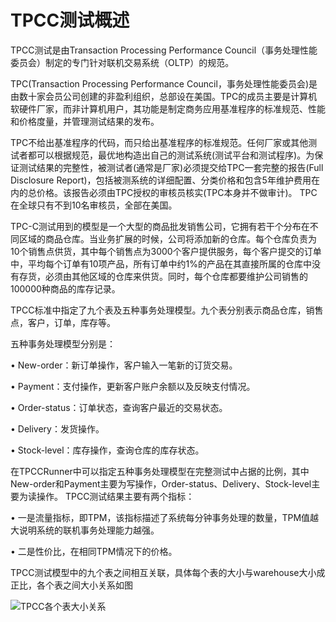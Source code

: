 # TPCC测试概述

TPCC测试是由Transaction Processing Performance Council（事务处理性能委员会）制定的专门针对联机交易系统（OLTP）的规范。

TPC(Transaction Processing Performance Council，事务处理性能委员会)是由数十家会员公司创建的非盈利组织，总部设在美国。TPC的成员主要是计算机软硬件厂家，而非计算机用户，其功能是制定商务应用基准程序的标准规范、性能和价格度量，并管理测试结果的发布。

TPC不给出基准程序的代码，而只给出基准程序的标准规范。任何厂家或其他测试者都可以根据规范，最优地构造出自己的测试系统(测试平台和测试程序)。为保证测试结果的完整性，被测试者(通常是厂家)必须提交给TPC一套完整的报告(Full Disclosure Report)，包括被测系统的详细配置、分类价格和包含5年维护费用在内的总价格。该报告必须由TPC授权的审核员核实(TPC本身并不做审计)。 TPC在全球只有不到10名审核员，全部在美国。

TPC-C测试用到的模型是一个大型的商品批发销售公司，它拥有若干个分布在不同区域的商品仓库。当业务扩展的时候，公司将添加新的仓库。每个仓库负责为10个销售点供货，其中每个销售点为3000个客户提供服务，每个客户提交的订单中，平均每个订单有10项产品，所有订单中约1%的产品在其直接所属的仓库中没有存货，必须由其他区域的仓库来供货。同时，每个仓库都要维护公司销售的100000种商品的库存记录。

TPCC标准中指定了九个表及五种事务处理模型。九个表分别表示商品仓库，销售点，客户，订单，库存等。

五种事务处理模型分别是：

•	New-order：新订单操作，客户输入一笔新的订货交易。

•	Payment：支付操作，更新客户账户余额以及反映支付情况。

•	Order-status：订单状态，查询客户最近的交易状态。

•	Delivery：发货操作。

•	Stock-level：库存操作，查询仓库的库存状态。


在TPCCRunner中可以指定五种事务处理模型在完整测试中占据的比例，其中New-order和Payment主要为写操作，Order-status、Delivery、Stock-level主要为读操作。
TPCC测试结果主要有两个指标：

•	一是流量指标，即TPM，该指标描述了系统每分钟事务处理的数量，TPM值越大说明系统的联机事务处理能力越强。

•	二是性价比，在相同TPM情况下的价格。

TPCC测试模型中的九个表之间相互关联，具体每个表的大小与warehouse大小成正比，各个表之间大小关系如图

![TPCC各个表大小关系](https://github.com/aolitianya/work/blob/master/%E6%95%B0%E6%8D%AE%E5%BA%93/TPCC%E6%B5%8B%E8%AF%95/%E6%88%AA%E5%9B%BE/TPCC%E8%A1%A8%E5%A4%A7%E5%B0%8F.png)

